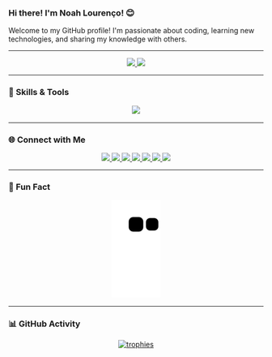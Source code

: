 ### Hi there! I'm Noah Lourenço! 😊

Welcome to my GitHub profile! I'm passionate about coding, learning new technologies, and sharing my knowledge with others.

---

<div align="center">
  <a href="https://github.com/Kaliware">
    <img height="140em" src="https://github-readme-stats.vercel.app/api?username=Kaliware&show_icons=true&theme=github_dark&include_all_commits=true&count_private=true"/>
    <img height="140em" src="https://github-readme-stats.vercel.app/api/top-langs/?username=Kaliware&layout=compact&langs_count=7&theme=github_dark"/>
  </a>
</div>

---

### 🚀 Skills & Tools

<div align="center" >
  <img src="https://skillicons.dev/icons?i=java,spring,postgres,javascript,typescript,react,bootstrap" />
</div>

---

### 🌐 Connect with Me

<div align="center"> 
  <a href="https://www.youtube.com/@KaliwareTech" target="_blank">
    <img src="https://img.shields.io/badge/YouTube-FF0000?style=for-the-badge&logo=youtube&logoColor=white" target="_blank">
  </a>
  <a href="https://www.instagram.com/noah_d_lourenco/" target="_blank">
    <img src="https://img.shields.io/badge/-Instagram-%23E4405F?style=for-the-badge&logo=instagram&logoColor=white" target="_blank">
  </a>
  <a href="https://discord.gg/ZB6QyNtJY8" target="_blank">
    <img src="https://img.shields.io/badge/Discord-7289DA?style=for-the-badge&logo=discord&logoColor=white" target="_blank">
  </a> 
  <a href="mailto:noah.damian.tech@gmail.com">
    <img src="https://img.shields.io/badge/-Gmail-%23333?style=for-the-badge&logo=gmail&logoColor=white" target="_blank">
  </a>
  <a href="https://www.linkedin.com/in/kaliware/" target="_blank">
    <img src="https://img.shields.io/badge/-LinkedIn-%230077B5?style=for-the-badge&logo=linkedin&logoColor=white" target="_blank">
  </a> 
  <a href="https://t.me/Kaliware" target="_blank">
    <img src="https://img.shields.io/badge/Telegram-2CA5E0?style=for-the-badge&logo=telegram&logoColor=white" target="_blank">
  </a> 
  <a href="https://api.whatsapp.com/send/?phone=5511998865459&text=Hi+Noah%2C+how+are+you%3F&app_absent=0" target="_blank">
    <img src="https://img.shields.io/badge/WhatsApp-25D366?style=for-the-badge&logo=whatsapp&logoColor=white" target="_blank">
  </a> 
</div>

---

### 🐍 Fun Fact

<div align="center">
  <img src="https://github.com/Kaliware/Kaliware/blob/output/github-contribution-grid-snake.svg" alt="snake animation">
</div>

---

### 📊 GitHub Activity

<div align="center">
  <a href="https://github.com/Kaliware">
    <img src="https://github-profile-trophy.vercel.app/?username=Kaliware&theme=onedark&no-frame=true&row=1&column=6" alt="trophies">
  </a>
</div>
<!---
---

### 💼 My Projects

- [Awesome Project 1](https://github.com/Kaliware/project1): Description of awesome project 1.
- [Awesome Project 2](https://github.com/Kaliware/project2): Description of awesome project 2.
- [Awesome Project 3](https://github.com/Kaliware/project3): Description of awesome project 3.

Feel free to check out my repositories and contribute to any projects that interest you!

---->
